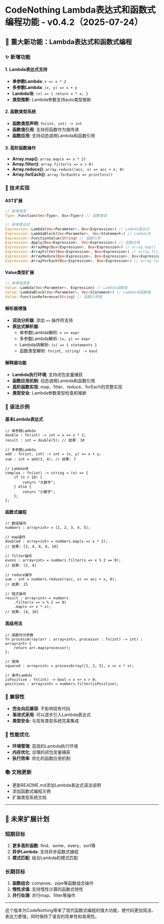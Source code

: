 # CodeNothing Lambda表达式和函数式编程功能 - v0.4.2（2025-07-24）

## 🚀 重大新功能：Lambda表达式和函数式编程

### ✨ 新增功能

#### 1. Lambda表达式支持
- **单参数Lambda**: `x => x * 2`
- **多参数Lambda**: `(x, y) => x + y`
- **Lambda块**: `(x) => { return x * x; }`
- **类型推断**: Lambda参数支持auto类型推断

#### 2. 函数类型系统
- **函数类型声明**: `fn(int, int) -> int`
- **函数值引用**: 支持将函数作为值传递
- **函数应用**: 支持动态调用Lambda和函数引用

#### 3. 高阶函数操作
- **Array.map()**: `array.map(x => x * 2)`
- **Array.filter()**: `array.filter(x => x > 0)`
- **Array.reduce()**: `array.reduce((acc, x) => acc + x, 0)`
- **Array.forEach()**: `array.forEach(x => println(x))`

### 🔧 技术实现

#### AST扩展
```rust
// 新增类型
Type::Function(Vec<Type>, Box<Type>) // 函数类型

// 新增表达式
Expression::Lambda(Vec<Parameter>, Box<Expression>) // Lambda表达式
Expression::LambdaBlock(Vec<Parameter>, Vec<Statement>) // Lambda块
Expression::FunctionValue(String) // 函数引用
Expression::Apply(Box<Expression>, Vec<Expression>) // 函数应用
Expression::ArrayMap(Box<Expression>, Box<Expression>) // array.map()
Expression::ArrayFilter(Box<Expression>, Box<Expression>) // array.filter()
Expression::ArrayReduce(Box<Expression>, Box<Expression>, Box<Expression>) // array.reduce()
Expression::ArrayForEach(Box<Expression>, Box<Expression>) // array.forEach()
```

#### Value类型扩展
```rust
// 新增值类型
Value::Lambda(Vec<Parameter>, Expression) // Lambda函数值
Value::LambdaBlock(Vec<Parameter>, Vec<Statement>) // Lambda块函数值
Value::FunctionReference(String) // 函数引用值
```

#### 解析器增强
- **词法分析器**: 添加 `=>` 操作符支持
- **表达式解析器**: 
  - 单参数Lambda解析: `x => expr`
  - 多参数Lambda解析: `(x, y) => expr`
  - Lambda块解析: `(x) => { statements }`
  - 函数类型解析: `fn(int, string) -> bool`

#### 解释器功能
- **Lambda执行环境**: 支持闭包变量捕获
- **函数应用机制**: 动态调用Lambda和函数引用
- **高阶函数实现**: map、filter、reduce、forEach的完整实现
- **类型安全**: Lambda参数类型检查和推断

### 📝 语法示例

#### 基本Lambda表达式
```cn
// 单参数Lambda
double : fn(int) -> int = x => x * 2;
result : int = double(5); // 结果: 10

// 多参数Lambda
add : fn(int, int) -> int = (x, y) => x + y;
sum : int = add(3, 4); // 结果: 7

// Lambda块
complex : fn(int) -> string = (n) => {
    if (n > 10) {
        return "大数字";
    } else {
        return "小数字";
    };
};
```

#### 函数式编程
```cn
// 数组操作
numbers : array<int> = [1, 2, 3, 4, 5];

// map操作
doubled : array<int> = numbers.map(x => x * 2);
// 结果: [2, 4, 6, 8, 10]

// filter操作
evens : array<int> = numbers.filter(x => x % 2 == 0);
// 结果: [2, 4]

// reduce操作
sum : int = numbers.reduce((acc, x) => acc + x, 0);
// 结果: 15

// 链式操作
result : array<int> = numbers
    .filter(x => x % 2 == 0)
    .map(x => x * x);
// 结果: [4, 16]
```

#### 高级用法
```cn
// 函数作为参数
fn processArray(arr : array<int>, processor : fn(int) -> int) : array<int> {
    return arr.map(processor);
};

// 使用
squared : array<int> = processArray([1, 2, 3], x => x * x);

// 条件Lambda
isPositive : fn(int) -> bool = x => x > 0;
positives : array<int> = numbers.filter(isPositive);
```

### 🔄 兼容性
- **完全向后兼容**: 不影响现有代码
- **渐进式采用**: 可以逐步引入Lambda表达式
- **类型安全**: 与现有类型系统完美集成

### 🎯 性能优化
- **环境管理**: 高效的Lambda执行环境
- **内存优化**: 合理的闭包变量捕获
- **执行效率**: 优化的函数应用机制

### 📚 文档更新
- 更新README.md添加Lambda表达式语法说明
- 添加函数式编程示例
- 扩展类型系统文档

---

## 🔮 未来扩展计划

### 短期目标
1. **更多高阶函数**: find、some、every、sort等
2. **异步Lambda**: 支持异步函数式编程
3. **模式匹配**: 结合Lambda的模式匹配

### 长期目标
1. **函数组合**: compose、pipe等函数组合操作
2. **惰性求值**: 支持惰性计算的函数式特性
3. **并行处理**: 并行map、filter等操作

---

这个版本为CodeNothing带来了现代函数式编程的强大功能，使代码更加简洁、表达力更强，同时保持了语言的简单性和易用性。